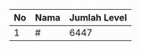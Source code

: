 | No | Nama            | Jumlah Level |
|----|-----------------|--------------|
| 1  | #    |    6447        |

